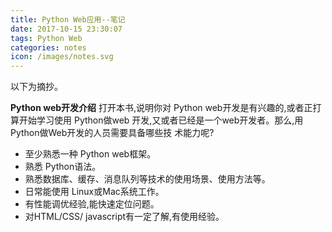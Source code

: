 ```yaml
---
title: Python Web应用--笔记
date: 2017-10-15 23:30:07
tags: Python Web
categories: notes
icon: /images/notes.svg
---
```


以下为摘抄。

**Python web开发介绍**
打开本书,说明你对 Python web开发是有兴趣的,或者正打算开始学习使用 Python做web
开发,又或者已经是一个web开发者。那么,用Python做Web开发的人员需要具备哪些技
术能力呢?

- 至少熟悉一种 Python web框架。
- 熟悉 Python语法。
- 熟悉数据库、缓存、消息队列等技术的使用场景、使用方法等。
- 日常能使用 Linux或Mac系统工作。
- 有性能调优经验,能快速定位问题。
- 对HTML/CSS/ javascript有一定了解,有使用经验。